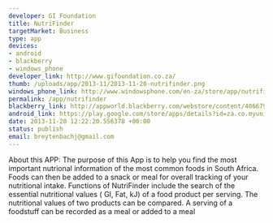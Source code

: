 ```yaml
--- 
developer: GI Foundation
title: NutriFinder
targetMarket: Business
type: app
devices: 
- android
- blackberry
- windows_phone
developer_link: http://www.gifoundation.co.za/
thumb: /uploads/app/2013-11/2013-11-20-nutrifinder.png
windows_phone_link: http://www.windowsphone.com/en-za/store/app/nutrifinder/65aa4534-5cea-4865-a346-f4a66a97b4af
permalink: /app/nutrifinder
blackberry_link: http://appworld.blackberry.com/webstore/content/40667902/?lang=en&countrycode=ZA
android_link: https://play.google.com/store/apps/details?id=za.co.myuniversityapps.www
date: 2013-11-20 12:22:20.556378 +00:00
status: publish
email: breytenbachj@gmail.com
---
```


About this APP: The purpose of this App is to help you find the most important nutrional information of the most common foods in South Africa. Foods can then be added to a snack or meal for overall tracking of your nutritional intake.
Functions of NutriFinder include the search of the essential nutritional values ( GI, Fat, kJ) of a food product per serving. The nutritional values of two products can be compared. A serving of a foodstuff can be recorded as a meal or added to a meal
